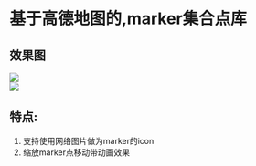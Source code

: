 # 基于高德地图的,marker集合点库

## 效果图
![](https://raw.githubusercontent.com/qiuhoude/AMapClusterLib/master/screenshot/a.png)  
![](https://raw.githubusercontent.com/qiuhoude/AMapClusterLib/master/screenshot/screenshot4.gif)



## 特点:
1. 支持使用网络图片做为marker的icon
2. 缩放marker点移动带动画效果
